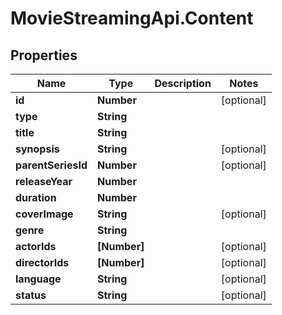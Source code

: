 # MovieStreamingApi.Content

## Properties
Name | Type | Description | Notes
------------ | ------------- | ------------- | -------------
**id** | **Number** |  | [optional] 
**type** | **String** |  | 
**title** | **String** |  | 
**synopsis** | **String** |  | [optional] 
**parentSeriesId** | **Number** |  | [optional] 
**releaseYear** | **Number** |  | 
**duration** | **Number** |  | 
**coverImage** | **String** |  | [optional] 
**genre** | **String** |  | 
**actorIds** | **[Number]** |  | [optional] 
**directorIds** | **[Number]** |  | [optional] 
**language** | **String** |  | [optional] 
**status** | **String** |  | [optional] 

